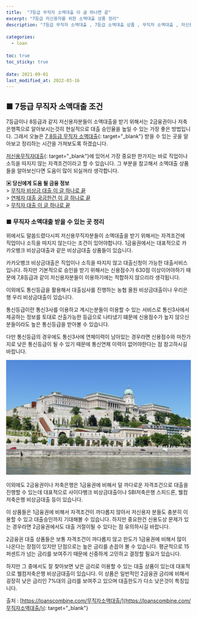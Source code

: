 ```yaml
---
title:  "7등급 무직자 소액대출 이 글 하나면 끝"
excerpt: "7등급 저신용자를 위한 소액대출 상품 정리"
description: "7등급 무직자 소액대출 , 7등급 소액대출 상품 , 무직자 소액대출 , 저신용자 소액대출"

categories:
  - loan

toc: true
toc_sticky: true
 
date: 2021-09-01
last_modified_at: 2022-03-16
---
```

## ■ 7등급 무직자 소액대출 조건  
7등급이나 8등급과 같지 저신용자분들이 소액대출을 받기 위해서는 2금융권이나 저축은행쪽으로 알아보시는것히 현실적으로 대출 승인율을 높일 수 있는 가장 좋은 방법입니다. 그래서 오늘은 [7 8등급 무직자 소액대출](https://loanscombine.com/무직자소액대출/){: target="_blank"} 받을 수 있는 곳을 알아보고 정리하는 시간을 가져보도록 하겠습니다.

[저신용무직자대출](https://loanscombine.com/무직자소액대출/){: target="_blank"}에 있어서 가장 중요한 한가지는 바로 직업이나 소득을 따지지 않는 자격조건이라고 할 수 있습니다. 그 부분을 참고해서 소액대출 상품들을 알아보신다면 도움이 많이 되실꺼라 생각합니다.

**▣ 당신에게 도움 될 금융 정보**  
\> [무직자 비상금 대출 이 글 하나로 끝](https://loanscombine.github.io/loan/1/)  
\> [연체자 대출 궁금한건 이 글 하나로 끝](https://loanscombine.github.io/loan/2/)  
\> [무직자 대출 이 글 하나로 끝](https://loanscombine.github.io/loan/7/)

### ■ 무직자 소액대출 받을 수 있는 곳 정리  
위에서도 말씀드렸다시피 저신용무직자분들이 소액대출을 받기 위해서는 자격조건에 직업이나 소득을 따지지 않는다는 조건이 있어야합니다. 1금융권에서는 대표적으로 카카오뱅크 비상금대출과 같은 비상금대출 상품들이 있습니다.

카카오뱅크 비상금대출은 직업이나 소득을 따지지 않고 대출신청이 가능한 대출서비스입니다. 하지만 기본적으로 승인을 받기 위해서는 신용점수가 630점 이상이어야하기 때문에 7,8등급과 같이 저신용자분들이 이용하기에는 적합하지 않으리라 생각됩니다.

이외에도 통신등급을 활용해서 대출심사를 진행하는 농협 올원 비상금대출이나 우리은행 우리 비상금대출이 있습니다.

통신등급이란 통신3사를 이용하고 계시는분들이 이용할 수 있는 서비스로 통신3사에서 제공하는 정보를 토대로 산출가능한 등급으로 나타냈기 떄문에 신용점수가 높지 않으신 분들이라도 높은 통신등급을 받아볼 수 있습니다.

다만 통신등급의 경우에도 통신3사에 연체이력이 남아있는 경우라면 신용점수와 마찬가지로 낮은 통신등급이 될 수 있기 때문에 통신연체 이력이 없어야한다는 점 참고하시길 바랍니다.

<p style="text-align: center;"><img src="/assets/images/pt_img/21-09-01/1.jpg" title="7등급 무직자 소액대출 받을 수 있는곳" alt="7등급 무직자 소액대출 썸네일 이미지"></p>

이외에도 2금융권이나 저축은행은 1금융권에 비해서 덜 까다로운 자격조건으로 대출을 진행할 수 있는데 대표적으로 사이다뱅크 비상금대출이나 SBI저축은행 스피드론, 웰컴저축은행 비상금대출 등이 있습니다.

이 상품들은 1금융권에 비해서 자격조건이 까다롭지 않아서 저신용자 분들도 충분히 이용할 수 있고 대출승인까지 기대해볼 수 있습니다. 하지만 중요한건 신용도상 문제가 있는 경우라면 2금융권에서도 대출 거절이될 수 있다는 점 유의하시길 바랍니다.

2금융권 대출 상품들은 보통 자격조건이 까다롭지 않고 한도가 1금융권에 비해서 많이 나온다는 장점이 있지만 단점으로는 높은 금리를 손꼽아 볼 수 있습니다. 평균적으로 15퍼센트가 넘는 금리를 보여주기 때문에 신중하게 고민하고 결정할 필요가 있습니다.

하지만 그 중에서도 잘 찾아보면 낮은 금리로 이용할 수 있는 대출 상품이 있는데 대표적으로 웰컴저축은행 비상금대출이 있습니다. 이 상품은 일반적인 2금융권 금리에 비해서 굉장히 낮은 금리인 7%대의 금리를 보여주고 있으며 대출한도가 다소 낮은것이 특징입니다.

출처 : [https://loanscombine.com/무직자소액대출/](https://loanscombine.com/무직자소액대출/){: target="_blank"}